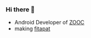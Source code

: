 ### Hi there 👋
- Android Developer of [ZOOC](https://www.fitapat.com/)
- making [fitapat](https://play.google.com/store/apps/details?id=org.sopt.zooczoocbbangbbang&hl=en-KR)

<!--
**briandr97/briandr97** is a ✨ _special_ ✨ repository because its `README.md` (this file) appears on your GitHub profile.

Here are some ideas to get you started:

- 🔭 I’m currently working on ...
- 🌱 I’m currently learning ...
- 👯 I’m looking to collaborate on ...
- 🤔 I’m looking for help with ...
- 💬 Ask me about ...
- 📫 How to reach me: ...
- 😄 Pronouns: ...
- ⚡ Fun fact: ...
-->
